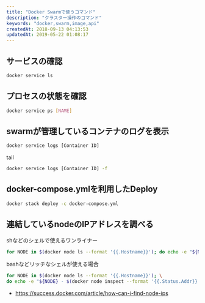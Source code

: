 ```yaml
---
title: "Docker Swarmで使うコマンド"
description: "クラスター操作のコマンド"
keywords: "docker,swarm,image,api"
createdAt: 2018-09-13 04:13:53
updatedAt: 2019-05-22 01:08:17
---
```


## サービスの確認

```bash
docker service ls
```

## プロセスの状態を確認

```bash
docker service ps [NAME]
```

## swarmが管理しているコンテナのログを表示

```bash
docker service logs [Container ID]
```

tail

```bash
docker service logs [Container ID] -f
```

## docker-compose.ymlを利用したDeploy

```bash
docker stack deploy -c docker-compose.yml
```

## 連結しているnodeのIPアドレスを調べる

shなどのシェルで使えるワンライナー

```bash
for NODE in $(docker node ls --format '{{.Hostname}}'); do echo -e "${NODE} - $(docker node inspect --format '{{.Status.Addr}}' "${NODE}")"; done
```

bashなどリッチなシェルが使える場合

```bash
for NODE in $(docker node ls --format '{{.Hostname}}'); \
do echo -e "${NODE} - $(docker node inspect --format '{{.Status.Addr}}' "${NODE}")"; done
```

* https://success.docker.com/article/how-can-i-find-node-ips

